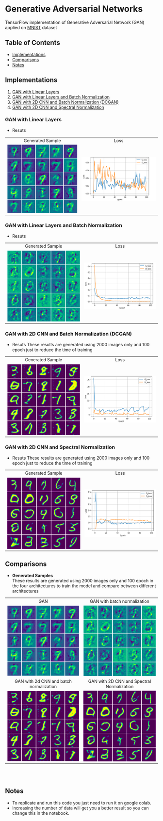 # Generative Adversarial Networks
TensorFlow implementation of Generative Adversarial Network (GAN) applied on [MNIST](http://yann.lecun.com/exdb/mnist/) dataset 

## Table of Contents
* [Implementations](#implementations)
* [Comparisons](#comparisons)
* [Notes](#notes)

## Implementations
1. [GAN with Linear Layers](#gan-with-linear-layers)
2. [GAN with Linear Layers and Batch Normalization](#gan-with-linear-layers-and-batch-normalization)
3. [GAN with 2D CNN and Batch Normalization (DCGAN)](#gan-with-2d-cnn-and-batch-normalization-dcgan)
4. [GAN with 2D CNN and Spectral Normalization](#gan-with-2d-cnn-and-spectral-normalization)

### GAN with Linear Layers
* Resuts 
<table align='center'>
<tr align='center'>
<td> Generated Sample </td>
<td> Loss </td>
</tr>
<tr>
<td><img src = 'Results/s1.png'>
<td><img src = 'Results/loss1.png'>
</tr>
</table>

### GAN with Linear Layers and Batch Normalization
* Resuts 
<table align='center'>
<tr align='center'>
<td> Generated Sample </td>
<td> Loss </td>
</tr>
<tr>
<td><img src = 'Results/s2.png'>
<td><img src = 'Results/loss2.png'>
</tr>
</table>

### GAN with 2D CNN and Batch Normalization (DCGAN)
* Resuts 
These results are generated using 2000 images only and 100 epoch just to reduce the time of training 
<table align='center'>
<tr align='center'>
<td> Generated Sample </td>
<td> Loss </td>
</tr>
<tr>
<td><img src = 'Results/s3.png'>
<td><img src = 'Results/loss3.png'>
</tr>
</table>


### GAN with 2D CNN and Spectral Normalization
* Resuts 
These results are generated using 2000 images only and 100 epoch just to reduce the time of training 

<table align='center'>
<tr align='center'>
<td> Generated Sample </td>
<td> Loss </td>
</tr>
<tr>
<td><img src = 'Results/s4.png'>
<td><img src = 'Results/loss4.png'>
</tr>
</table>

## Comparisons
* **Generated Samples** <br/>
These results are generated using 2000 images only and 100 epoch in the four architectures to train the model and compare between different architectures 

<table align='center'>
<tr align='center'>
<td> GAN </td>
<td> GAN with batch normalization</td>
</tr>
<tr>
<td><img src = 'Results/s1.png'>
<td><img src = 'Results/s2.png'>
</tr>
<tr align='center'>
<td> GAN with 2d CNN and batch normalization</td>
<td> GAN with 2D CNN and Spectral Normalization</td>
</tr>
<tr>
<td><img src = 'Results/s3.png'>
<td><img src = 'Results/s4.png'>
</tr>
</table>
<br />
<br />

## Notes 
* To replicate and run this code you just need to run it on google colab.
* Increasing the number of data will get you a better result so you can change this in the notebook.  
